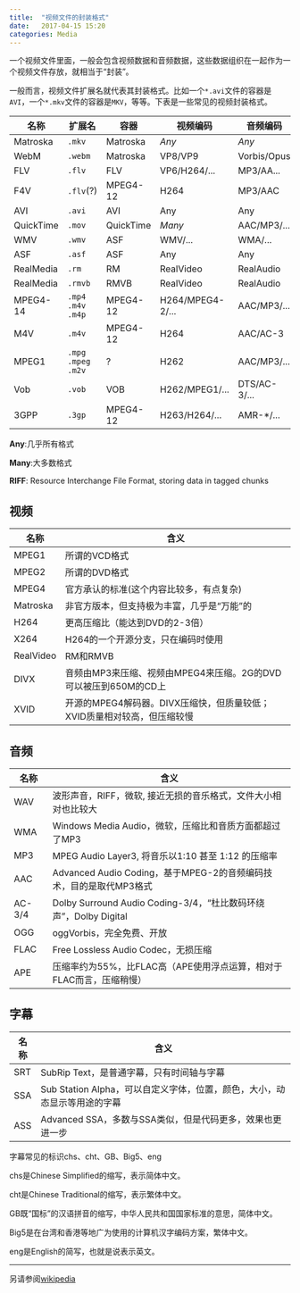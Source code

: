 ```yaml
---
title:  "视频文件的封装格式"
date:   2017-04-15 15:20
categories: Media
---
```


一个视频文件里面，一般会包含视频数据和音频数据，这些数据组织在一起作为一个视频文件存放，就相当于“封装”。

一般而言，视频文件扩展名就代表其封装格式。比如一个`*.avi`文件的容器是`AVI`，一个`*.mkv`文件的容器是`MKV`，等等。下表是一些常见的视频封装格式。



| 名称 | 扩展名 | 容器 | 视频编码 | 音频编码 | 备注 |
|----|----|----|----|----|----|
| Matroska | `.mkv` | Matroska | *Any* | *Any* | |
| WebM | `.webm` | Matroska | VP8/VP9 | Vorbis/Opus | HTML5 |
| FLV | `.flv` | FLV | VP6/H264/... | MP3/AA... | <-F4V |
| F4V | `.flv`(?) | MPEG4-12 | H264 | MP3/AAC | ->FLV |
| AVI | `.avi` | AVI | Any | Any | *RIFF* |
| QuickTime | `.mov` | QuickTime | *Many* | AAC/MP3/... | |
| WMV | `.wmv` | ASF | WMV/... | WMA/... | |
| ASF | `.asf` | ASF | Any | Any | |
| RealMedia | `.rm` | RM | RealVideo | RealAudio | |
| RealMedia | `.rmvb` | RMVB | RealVideo | RealAudio | VBR |
| MPEG4-14 | `.mp4` `.m4v` `.m4p` | MPEG4-12 | H264/MPEG4-2/... | AAC/MP3/... | .m4p(DRM) |
| M4V | `.m4v` | MPEG4-12 | H264 | AAC/AC-3 | Apple |
| MPEG1 | `.mpg` `.mpeg` `.m2v` | ? | H262 | AAC/MP3/... | |
| Vob | `.vob` | VOB | H262/MPEG1/... | DTS/AC-3/... | *DVD* |
| 3GPP | `.3gp` | MPEG4-12 | H263/H264/... | AMR-*/... | *Mobile* |

**Any**:几乎所有格式

**Many**:大多数格式

**RIFF**: Resource Interchange File Format, storing data in tagged chunks

## 视频 ##

| 名称 | 含义 |
|----|----|
| MPEG1 | 所谓的VCD格式 |
| MPEG2 | 所谓的DVD格式 |
| MPEG4 | 官方承认的标准(这个内容比较多，有点复杂) |
| Matroska | 非官方版本，但支持极为丰富，几乎是“万能”的 |
| H264 | 更高压缩比（能达到DVD的2-3倍） |
| X264 | H264的一个开源分支，只在编码时使用 |
| RealVideo | RM和RMVB |
| DIVX | 音频由MP3来压缩、视频由MPEG4来压缩。2G的DVD可以被压到650M的CD上 |
| XVID | 开源的MPEG4解码器。DIVX压缩快，但质量较低；XVID质量相对较高，但压缩较慢 |

## 音频 ##

| 名称 | 含义 |
|----|----|
| WAV | 波形声音，RIFF，微软, 接近无损的音乐格式，文件大小相对也比较大 |
| WMA | Windows Media Audio，微软，压缩比和音质方面都超过了MP3 |
| MP3 | MPEG Audio Layer3, 将音乐以1:10 甚至 1:12 的压缩率 |
| AAC | Advanced Audio Coding，基于MPEG-2的音频编码技术，目的是取代MP3格式 |
| AC-3/4 | Dolby Surround Audio Coding-3/4，“杜比数码环绕声”，Dolby Digital |
| OGG | oggVorbis，完全免费、开放 |
| FLAC | Free Lossless Audio Codec，无损压缩 |
| APE | 压缩率约为55%，比FLAC高（APE使用浮点运算，相对于FLAC而言，压缩稍慢） |

## 字幕 ##

| 名称 | 含义 |
|----|----|
| SRT | SubRip Text，是普通字幕，只有时间轴与字幕 |
| SSA | Sub Station Alpha，可以自定义字体，位置，颜色，大小，动态显示等用途的字幕 |
| ASS | Advanced SSA，多数与SSA类似，但是代码更多，效果也更进一步 |

字幕常见的标识chs、cht、GB、Big5、eng

chs是Chinese Simplified的缩写，表示简体中文。

cht是Chinese Traditional的缩写，表示繁体中文。

GB既“国标”的汉语拼音的缩写，中华人民共和国国家标准的意思，简体中文。

Big5是在台湾和香港等地广为使用的计算机汉字编码方案，繁体中文。

eng是English的简写，也就是说表示英文。

***



另请参阅[wikipedia](https://en.wikipedia.org/wiki/Comparison_of_video_container_formats)
